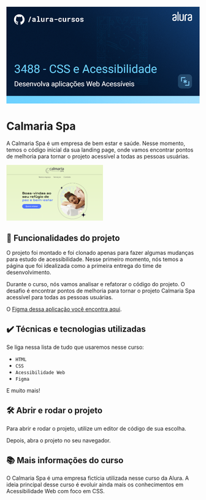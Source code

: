 ![Calmaria Spa](./assets/thumbnail.png)

# Calmaria Spa

A Calmaria Spa é um empresa de bem estar e saúde. Nesse momento, temos o código inicial da sua landing page, onde vamos encontrar pontos de melhoria para tornar o projeto acessível a todas as pessoas usuárias.

<img src="./assets/screenshot.png" alt="Calmaria Spa" width="50%">


## 🔨 Funcionalidades do projeto

O projeto foi montado e foi clonado apenas para fazer algumas mudanças para estudo de acessibilidade. Nesse primeiro momento, nós temos a página que foi idealizada como a primeira entrega do time de desenvolvimento.

Durante o curso, nós vamos analisar e refatorar o código do projeto. 
O desafio é encontrar pontos de melhoria para tornar o projeto Calmaria Spa acessível para todas as pessoas usuárias. 

O [Figma dessa aplicação você encontra aqui](https://www.figma.com/file/1pDTUXo7ovT6zlE64Zw509/Calmaria-Spa--%7C-Forma%C3%A7%C3%A3o-Acessibilidade?type=design&node-id=98-1263&mode=design&t=iIe3hZrzPEvVEi0o-0).

## ✔️ Técnicas e tecnologias utilizadas

Se liga nessa lista de tudo que usaremos nesse curso:

- `HTML`
- `CSS`
- `Acessibilidade Web`
- `Figma`

E muito mais!

## 🛠️ Abrir e rodar o projeto

Para abrir e rodar o projeto, utilize um editor de código de sua escolha.

Depois, abra o projeto no seu navegador.

## 📚 Mais informações do curso

O Calmaria Spa é uma empresa fictícia utilizada nesse curso da Alura.
A ideia principal desse curso é evoluir ainda mais os conhecimentos em Acessibilidade Web com foco em CSS. 
